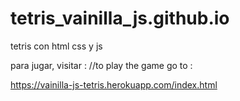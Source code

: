 # tetris_vainilla_js.github.io
tetris con html css y js


para jugar, visitar : //to play the game go to :

https://vainilla-js-tetris.herokuapp.com/index.html
